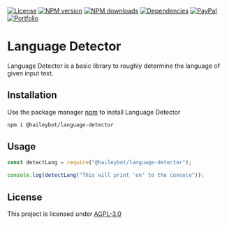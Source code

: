 [![License](https://img.shields.io/github/license/HaileyBot/language-detector?color=d32)](https://github.com/HaileyBot/language-detector/blob/master/LICENSE)
[![NPM version](https://img.shields.io/npm/v/@haileybot/language-detector.svg?maxAge=3600&color=d52)](https://www.npmjs.com/package/@haileybot/language-detector)
[![NPM downloads](https://img.shields.io/npm/dt/@haileybot/language-detector.svg?maxAge=3600&color=db0)](https://www.npmjs.com/package/@haileybot/language-detector)
[![Dependencies](https://img.shields.io/david/HaileyBot/language-detector.svg?maxAge=3600&color=2c1)](https://david-dm.org/HaileyBot/language-detector)
[![PayPal](https://img.shields.io/badge/donate-paypal-13e)](https://donate.haileybot.com)
[![Portfolio](https://img.shields.io/badge/-view%20portfolio-blueviolet)](https://cheesits456.dev)

# Language Detector

Language Detector is a basic library to roughly determine the language of given input text.

## Installation

Use the package manager [npm](https://www.npmjs.com/) to install Language Detector

```bash
npm i @haileybot/language-detector
```

## Usage

```js
const detectLang = require("@haileybot/language-detector");

console.log(detectLang("This will print 'en' to the console"));
```

## License
This project is licensed under [AGPL-3.0](https://github.com/HaileyBot/captcha-generator/blob/master/LICENSE)